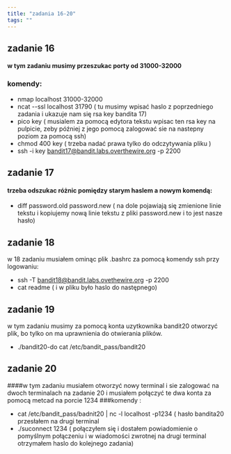 ```yaml
---
title: "zadania 16-20"
tags: ""
---
```

## zadanie 16

#### w tym zadaniu musimy przeszukac porty od 31000-32000

### komendy:

-   nmap localhost 31000-32000 
-   ncat --ssl localhost 31790 ( tu musimy wpisać haslo z poprzedniego zadania i ukazuje nam się rsa key bandita 17)
-   pico key ( musialem za pomocą edytora tekstu wpisac ten rsa key na pulpicie, zeby później z jego pomocą zalogować sie na nastepny poziom za pomocą ssh)
-   chmod 400 key ( trzeba nadać prawa tylko do odczytywania pliku )
-   ssh -i key bandit17@bandit.labs.overthewire.org -p 2200 

## zadanie 17

#### trzeba odszukac różnic pomiędzy starym haslem a nowym komendą:

-   diff password.old password.new ( na dole pojawiają się zmienione linie tekstu i kopiujemy nową linie tekstu z pliki password.new i to jest nasze hasło)

## zadanie 18

w 18 zadaniu musiałem ominąc plik .bashrc za pomocą komendy ssh przy logowaniu:

-   ssh -T bandit18@bandit.labs.ovethewire.org -p 2200
-   cat readme ( i w pliku było haslo do następnego)

## zadanie 19

w tym zadaniu musimy za pomocą konta uzytkownika bandit20 otworzyć plik, bo tylko on ma uprawnienia do otwierania plików. 

-   ./bandit20-do cat /etc/bandit_pass/bandit20

## zadanie 20

\####w tym zadaniu musiałem otworzyć nowy terminal i sie zalogować na dwoch terminalach na zadanie 20 i musiałem połączyć te dwa konta za pomocą metcad na porcie 1234
\###komendy :

-   cat /etc/bandit_pass/badnit20 | nc -l localhost -p1234 ( hasło bandita20 przesłałem na drugi terminal
-   ./suconnect 1234 ( połączyłem się i dostałem powiadomienie o pomyślnym połączeniu i w wiadomości zwrotnej na drugi terminal otrzymałem haslo do kolejnego zadania)
